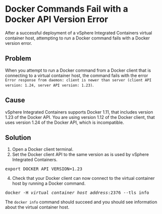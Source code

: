 # Docker Commands Fail with a Docker API Version Error #

After a successful deployment of a vSphere Integrated Containers virtual container host, attempting to run a Docker command fails with a Docker version error.

## Problem ##
When you attempt to run a Docker command from a Docker client that is connecting to a virtual container host, the command fails with the error `Error response from daemon: client is newer than server (client API version: 1.24, server API version: 1.23)`.

## Cause ##

vSphere Integrated Containers supports Docker 1.11, that includes version 1.23 of the Docker API. You are using version 1.12 of the Docker client, that uses version 1.24 of the Docker API, which is incompatible.

## Solution ##
1. Open a Docker client terminal.
2. Set the Docker client API to the same version as is used by vSphere Integrated Containers.

 <pre>export DOCKER_API_VERSION=1.23</pre> 
4. Check that your Docker client can now connect to the virtual container host by running a Docker command. 

 <pre>docker -H <i>virtual_container_host_address</i>:2376 --tls info</pre>

 The `docker info` command should succeed and you should see information about the virtual container host.